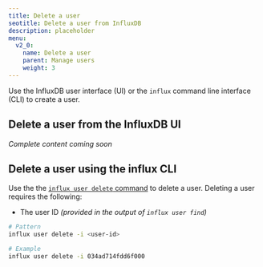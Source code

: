 ```yaml
---
title: Delete a user
seotitle: Delete a user from InfluxDB
description: placeholder
menu:
  v2_0:
    name: Delete a user
    parent: Manage users
    weight: 3
---
```


Use the InfluxDB user interface (UI) or the `influx` command line interface (CLI)
to create a user.

## Delete a user from the InfluxDB UI

_Complete content coming soon_

## Delete a user using the influx CLI

Use the the [`influx user delete` command](/v2.0/reference/cli/influx/user/delete)
to delete a user. Deleting a user requires the following:

- The user ID _(provided in the output of `influx user find`)_

```sh
# Pattern
influx user delete -i <user-id>

# Example
influx user delete -i 034ad714fdd6f000
```
